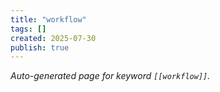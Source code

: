 ```yaml
---
title: "workflow"
tags: []
created: 2025-07-30
publish: true
---
```


_Auto-generated page for keyword `[[workflow]]`._
